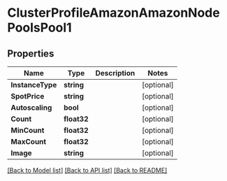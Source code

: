 # ClusterProfileAmazonAmazonNodePoolsPool1

## Properties
Name | Type | Description | Notes
------------ | ------------- | ------------- | -------------
**InstanceType** | **string** |  | [optional] 
**SpotPrice** | **string** |  | [optional] 
**Autoscaling** | **bool** |  | [optional] 
**Count** | **float32** |  | [optional] 
**MinCount** | **float32** |  | [optional] 
**MaxCount** | **float32** |  | [optional] 
**Image** | **string** |  | [optional] 

[[Back to Model list]](../README.md#documentation-for-models) [[Back to API list]](../README.md#documentation-for-api-endpoints) [[Back to README]](../README.md)


